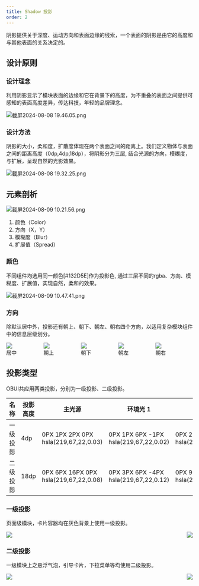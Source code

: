 ```yaml
---
title: Shadow 投影
order: 2
---
```


阴影提供关于深度、运动方向和表面边缘的线索，一个表面的阴影是由它的高度和与其他表面的关系决定的。

## 设计原则

### 设计理念

利用阴影显示了模块表面的边缘和它在背景下的高度，为不重叠的表面之间提供可感知的表面高度差异，传达科技，年轻的品牌理念。

![截屏2024-08-08 19.46.05.png](https://mdn.alipayobjects.com/oceanbase_design/afts/img/dWAoSY69vuMAAAAAAAAAAAAADv3-AQBr/original)

### 设计方法

阴影的大小，柔和度，扩散度体现在两个表面之间的距离上。我们定义物体与表面之间的距离高度（0dp,4dp,18dp），将阴影分为三层, 结合光源的方向，模糊度，与扩展，呈现自然的光影效果。

![截屏2024-08-08 19.32.25.png](https://mdn.alipayobjects.com/oceanbase_design/afts/img/zk4RQa0wXNEAAAAAAAAAAAAADv3-AQBr/original)

## 元素剖析

![截屏2024-08-09 10.21.56.png](https://mdn.alipayobjects.com/oceanbase_design/afts/img/iRHFToi6bMMAAAAAAAAAAAAADv3-AQBr/original)

1. 颜色（Color）
2. 方向（X，Y）
3. 模糊度（Blur）
4. 扩展值（Spread）

### 颜色

不同组件均选用同一颜色\[#132D5E]作为投影色, 通过三层不同的rgba、方向、模糊度、扩展值，实现自然，柔和的效果。

![截屏2024-08-09 10.47.41.png](https://mdn.alipayobjects.com/oceanbase_design/afts/img/T4B3QJ5TPzQAAAAAAAAAAAAADv3-AQBr/original)

### 方向

除默认居中外，投影还有朝上、朝下、朝左、朝右四个方向，以适用复杂模块组件中的信息层级划分。

<div style="display: flex">
  <div style="flex: 1">
    <img src="https://mdn.alipayobjects.com/oceanbase_design/afts/img/JPSCT4vYxl4AAAAAAAAAAAAADv3-AQBr/original" />
    <div class="image-description-center">居中</div>
  </div>
  <div style="flex: 1">
    <img src="https://mdn.alipayobjects.com/oceanbase_design/afts/img/aBgFRacu2ZMAAAAAAAAAAAAADv3-AQBr/original" />
    <div class="image-description-center">朝上</div>
  </div>
  <div style="flex: 1">
    <img src="https://mdn.alipayobjects.com/oceanbase_design/afts/img/pyyPT6C5wUIAAAAAAAAAAAAADv3-AQBr/original" />
    <div class="image-description-center">朝下</div>
  </div>
  <div style="flex: 1">
    <img src="https://mdn.alipayobjects.com/oceanbase_design/afts/img/h9qbQIBukrwAAAAAAAAAAAAADv3-AQBr/original" />
    <div class="image-description-center">朝左</div>
  </div>
  <div style="flex: 1">
    <img src="https://mdn.alipayobjects.com/oceanbase_design/afts/img/KmpXQIzmuoMAAAAAAAAAAAAADv3-AQBr/original" />
    <div class="image-description-center">朝右</div>
  </div>
</div>

## 投影类型

OBUI共应用两类投影，分别为一级投影、二级投影。

| 名称 | 投影高度 | 主光源 | 环境光 1 | 环境光 2 |
| --- | --- | --- | --- | --- |
| 一级投影 | 4dp | 0PX 1PX 2PX 0PX hsla(219,67,22,0.03) | 0PX 1PX 6PX -1PX hsla(219,67,22,0.02) | 0PX 2PX 4PX 0PX hsla(219,67,22,0.02) |
| 二级投影 | 18dp | 0PX 6PX 16PX 0PX hsla(219,67,22,0.08) | 0PX 3PX 6PX -4PX hsla(219,67,22,0.12) | 0PX 9PX 28PX 8PX hsla(219,67,22,0.05) |

### 一级投影

页面级模块，卡片容器均在灰色背景上使用一级投影。

<div style="display: flex; justify-content: space-between">
  <div>
    <img src="https://mdn.alipayobjects.com/oceanbase_design/afts/img/Jcl8SZYmz-0AAAAAAAAAAAAADv3-AQBr/original" />
  </div>
  <div>
    <img src="https://mdn.alipayobjects.com/oceanbase_design/afts/img/GtsXRLYVruYAAAAAAAAAAAAADv3-AQBr/original" style="max-height: 97%" />
  </div>
</div>

### 二级投影

一级模块上之悬浮气泡，引导卡片，下拉菜单等均使用二级投影。

<div style="display: flex; justify-content: space-between">
  <div>
    <img src="https://mdn.alipayobjects.com/oceanbase_design/afts/img/GGKTTbor8VQAAAAAAAAAAAAADv3-AQBr/original" />
  </div>
  <div>
    <img src="https://mdn.alipayobjects.com/oceanbase_design/afts/img/fn9qT7pjglAAAAAAAAAAAAAADv3-AQBr/original" />
  </div>
</div>

#
